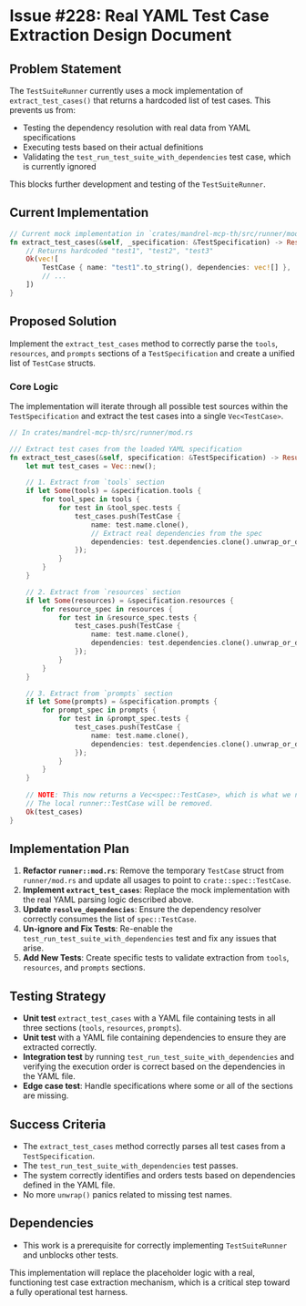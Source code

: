 # Issue #228: Real YAML Test Case Extraction Design Document

## Problem Statement

The `TestSuiteRunner` currently uses a mock implementation of `extract_test_cases()` that returns a hardcoded list of test cases. This prevents us from:
- Testing the dependency resolution with real data from YAML specifications
- Executing tests based on their actual definitions
- Validating the `test_run_test_suite_with_dependencies` test case, which is currently ignored

This blocks further development and testing of the `TestSuiteRunner`.

## Current Implementation

```rust
// Current mock implementation in `crates/mandrel-mcp-th/src/runner/mod.rs`
fn extract_test_cases(&self, _specification: &TestSpecification) -> Result<Vec<TestCase>> {
    // Returns hardcoded "test1", "test2", "test3"
    Ok(vec![
        TestCase { name: "test1".to_string(), dependencies: vec![] },
        // ...
    ])
}
```

## Proposed Solution

Implement the `extract_test_cases` method to correctly parse the `tools`, `resources`, and `prompts` sections of a `TestSpecification` and create a unified list of `TestCase` structs.

### Core Logic

The implementation will iterate through all possible test sources within the `TestSpecification` and extract the test cases into a single `Vec<TestCase>`.

```rust
// In crates/mandrel-mcp-th/src/runner/mod.rs

/// Extract test cases from the loaded YAML specification
fn extract_test_cases(&self, specification: &TestSpecification) -> Result<Vec<TestCase>> {
    let mut test_cases = Vec::new();

    // 1. Extract from `tools` section
    if let Some(tools) = &specification.tools {
        for tool_spec in tools {
            for test in &tool_spec.tests {
                test_cases.push(TestCase {
                    name: test.name.clone(),
                    // Extract real dependencies from the spec
                    dependencies: test.dependencies.clone().unwrap_or_default(),
                });
            }
        }
    }

    // 2. Extract from `resources` section
    if let Some(resources) = &specification.resources {
        for resource_spec in resources {
            for test in &resource_spec.tests {
                test_cases.push(TestCase {
                    name: test.name.clone(),
                    dependencies: test.dependencies.clone().unwrap_or_default(),
                });
            }
        }
    }

    // 3. Extract from `prompts` section
    if let Some(prompts) = &specification.prompts {
        for prompt_spec in prompts {
            for test in &prompt_spec.tests {
                test_cases.push(TestCase {
                    name: test.name.clone(),
                    dependencies: test.dependencies.clone().unwrap_or_default(),
                });
            }
        }
    }
    
    // NOTE: This now returns a Vec<spec::TestCase>, which is what we need.
    // The local runner::TestCase will be removed.
    Ok(test_cases)
}
```

## Implementation Plan

1.  **Refactor `runner::mod.rs`**: Remove the temporary `TestCase` struct from `runner/mod.rs` and update all usages to point to `crate::spec::TestCase`.
2.  **Implement `extract_test_cases`**: Replace the mock implementation with the real YAML parsing logic described above.
3.  **Update `resolve_dependencies`**: Ensure the dependency resolver correctly consumes the list of `spec::TestCase`.
4.  **Un-ignore and Fix Tests**: Re-enable the `test_run_test_suite_with_dependencies` test and fix any issues that arise.
5.  **Add New Tests**: Create specific tests to validate extraction from `tools`, `resources`, and `prompts` sections.

## Testing Strategy

-   **Unit test** `extract_test_cases` with a YAML file containing tests in all three sections (`tools`, `resources`, `prompts`).
-   **Unit test** with a YAML file containing dependencies to ensure they are extracted correctly.
-   **Integration test** by running `test_run_test_suite_with_dependencies` and verifying the execution order is correct based on the dependencies in the YAML file.
-   **Edge case test**: Handle specifications where some or all of the sections are missing.

## Success Criteria

-   The `extract_test_cases` method correctly parses all test cases from a `TestSpecification`.
-   The `test_run_test_suite_with_dependencies` test passes.
-   The system correctly identifies and orders tests based on dependencies defined in the YAML file.
-   No more `unwrap()` panics related to missing test names.

## Dependencies
- This work is a prerequisite for correctly implementing `TestSuiteRunner` and unblocks other tests.

This implementation will replace the placeholder logic with a real, functioning test case extraction mechanism, which is a critical step toward a fully operational test harness. 